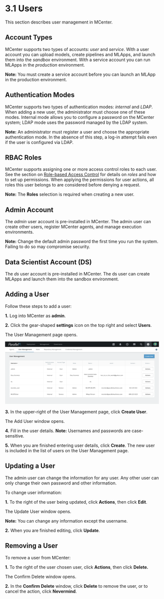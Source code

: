 3.1 Users
=========

This section describes user management in MCenter.

Account Types
-------------

MCenter supports two types of accounts: *user* and *service*.
With a user account you can upload models, create pipelines
and MLApps, and launch them into the *sandbox* environment.
With a service account you can run MLApps in the *production*
environment.

**Note:** You must create a service account before you can launch an
MLApp in the production environment.

Authentication Modes
--------------------

MCenter supports two types of authentication modes: *internal* and *LDAP*.
When adding a new user, the administrator must choose one of these
modes. Internal mode allows you to configure a password on the MCenter
system; LDAP mode uses the password managed by the LDAP system.

**Note:** An administrator must register a user and choose the appropriate
authentication mode. In the absence of this step, a log-in attempt fails
even if the user is configured via LDAP.

RBAC Roles
----------

MCenter supports assigning one or more access control roles to each user. See
the section on [Role-based Access Control](./3_4.md) for details on *roles* and how to set up permissions. When
applying the permissions for user actions, all roles this user belongs to
are considered before denying a request.

**Note:** The **Roles** selection is required when creating a new user.

Admin Account
-------------

The *admin* user account is pre-installed in MCenter. The admin
user can create other users, register MCenter agents, and manage
execution environments.

**Note:** Change the default admin password the first time you run the
system. Failing to do so may compromise security.

Data Scientist Account (DS)
---------------------------

The *ds* user account is pre-installed in MCenter. The ds user can
create MLApps and launch them into the sandbox environment.

Adding a User
-------------

Follow these steps to add a user:

**1.** Log into MCenter as **admin**.

**2.** Click the gear-shaped **settings** icon on the top right and
select **Users**.

The User Management page opens.

![](./images/3/1/media/image2.png)

**3.** In the upper-right of the User Management page, click
**Create User**.

The Add User window opens.

**4.** Fill in the user details. **Note:** Usernames and passwords are
case-sensitive.

**5.** When you are finished entering user details, click **Create**. The
new user is included in the list of users on the User Management
page.

Updating a User
---------------

The admin user can change the information for any user. Any other user
can only change their own password and other information.

To change user information:

**1.** To the right of the user being updated, click **Actions**, then
click **Edit**.

The Update User window opens.

**Note:** You can change any information except the username.

**2.** When you are finished editing, click **Update**.

Removing a User
---------------

To remove a user from MCenter:

**1.** To the right of the user chosen user, click **Actions**, then
click **Delete.**

The Confirm Delete window opens.

**2.** In the **Confirm Delete** window, click **Delete** to remove the user,
or to cancel the action, click **Nevermind**.
